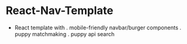 # React-Nav-Template

- React template with 
    . mobile-friendly navbar/burger components
    . puppy matchmaking
    . puppy api search
    